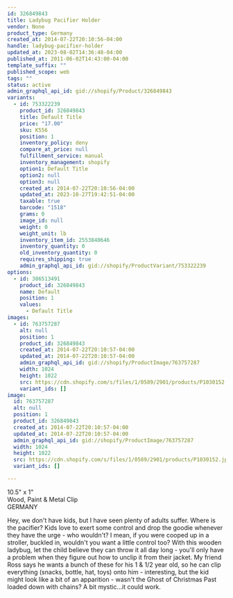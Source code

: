 ```yaml
---
id: 326849843
title: Ladybug Pacifier Holder
vendor: None
product_type: Germany
created_at: 2014-07-22T20:10:56-04:00
handle: ladybug-pacifier-holder
updated_at: 2023-08-02T14:36:48-04:00
published_at: 2011-06-02T14:43:00-04:00
template_suffix: ""
published_scope: web
tags: ""
status: active
admin_graphql_api_id: gid://shopify/Product/326849843
variants:
  - id: 753322239
    product_id: 326849843
    title: Default Title
    price: "17.00"
    sku: K556
    position: 1
    inventory_policy: deny
    compare_at_price: null
    fulfillment_service: manual
    inventory_management: shopify
    option1: Default Title
    option2: null
    option3: null
    created_at: 2014-07-22T20:10:56-04:00
    updated_at: 2023-10-27T19:42:51-04:00
    taxable: true
    barcode: "1518"
    grams: 0
    image_id: null
    weight: 0
    weight_unit: lb
    inventory_item_id: 2553840646
    inventory_quantity: 0
    old_inventory_quantity: 0
    requires_shipping: true
    admin_graphql_api_id: gid://shopify/ProductVariant/753322239
options:
  - id: 386513491
    product_id: 326849843
    name: Default
    position: 1
    values:
      - Default Title
images:
  - id: 763757287
    alt: null
    position: 1
    product_id: 326849843
    created_at: 2014-07-22T20:10:57-04:00
    updated_at: 2014-07-22T20:10:57-04:00
    admin_graphql_api_id: gid://shopify/ProductImage/763757287
    width: 1024
    height: 1022
    src: https://cdn.shopify.com/s/files/1/0589/2901/products/P1030152.jpeg?v=1406074257
    variant_ids: []
image:
  id: 763757287
  alt: null
  position: 1
  product_id: 326849843
  created_at: 2014-07-22T20:10:57-04:00
  updated_at: 2014-07-22T20:10:57-04:00
  admin_graphql_api_id: gid://shopify/ProductImage/763757287
  width: 1024
  height: 1022
  src: https://cdn.shopify.com/s/files/1/0589/2901/products/P1030152.jpeg?v=1406074257
  variant_ids: []

---
```


10.5" x 1"  
Wood, Paint & Metal Clip  
GERMANY

Hey, we don't have kids, but I have seen plenty of adults suffer. Where is the pacifier? Kids love to exert some control and drop the goodie whenever they have the urge \- who wouldn't? I mean, if you were cooped up in a stroller, buckled in, wouldn't you want a little control too? With this wooden ladybug, let the child believe they can throw it all day long \- you'll only have a problem when they figure out how to unclip it from their jacket. My friend Ross says he wants a bunch of these for his 1 & 1/2 year old, so he can clip everything (snacks, bottle, hat, toys) onto him \- interesting, but the kid might look like a bit of an apparition \- wasn't the Ghost of Christmas Past loaded down with chains? A bit mystic...it could work.